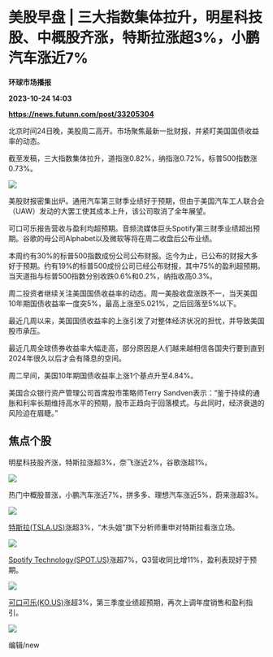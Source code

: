 # 美股早盘 | 三大指数集体拉升，明星科技股、中概股齐涨，特斯拉涨超3%，小鹏汽车涨近7%
**环球市场播报**

**2023-10-24 14:03**

**https://news.futunn.com/post/33205304**

北京时间24日晚，美股周二高开。市场聚焦最新一批财报，并紧盯美国国债收益率的动态。

截至发稿，三大指数集体拉升，道指涨0.82%，纳指涨0.72%，标普500指数涨0.73%。

![](https://postimg.futunn.com/16981547251422865247415.png)

美股财报密集出炉。通用汽车第三财季业绩好于预期，但由于美国汽车工人联合会（UAW）发动的大罢工使其成本上升，该公司取消了全年展望。

可口可乐报告营收与盈利均超预期。音频流媒体巨头Spotify第三财季业绩超出预期。谷歌的母公司Alphabet以及微软等将在周二收盘后公布业绩。

本周约有30%的标普500指数成份公司公布财报。迄今为止，已公布的财报大多好于预期。约有19%的标普500成份公司已经公布财报，其中75%的盈利超预期。当天道指与标普500指数分别收跌0.6%和0.2%，纳指收高0.3%。

周二投资者继续关注美国国债收益率的动态。周一美股收盘涨跌不一，当天美国10年期国债收益率一度突5%，最高上涨至5.021%，之后回落至5%以下。

最近几周以来，美国国债收益率的上涨引发了对整体经济状况的担忧，并导致美国股市承压。

最近几周全球债券收益率大幅走高，部分原因是人们越来越相信各国央行要到直到2024年很久以后才会有降息的空间。

周二早间，美国10年期国债收益率上涨1个基点升至4.84%。

美国合众银行资产管理公司首席股市策略师Terry Sandven表示：“鉴于持续的通胀和利率长期维持高水平的预期，股市正趋向于回落模式。与此同时，经济衰退的风险迫在眉睫。”

焦点个股
----

明星科技股齐涨，特斯拉涨超3%，奈飞涨近2%，谷歌涨超1%。

![](https://postimg.futunn.com/16981549450667960725663.png)

热门中概股普涨，小鹏汽车涨近7%，拼多多、理想汽车涨近5%，蔚来涨超3%。

![](https://postimg.futunn.com/16981548811347280597093.png)

[特斯拉(TSLA.US)](https://www.futunn.com/quote/stock?m=us&code=TSLA)涨超3%，“木头姐”旗下分析师重申对特斯拉看涨立场。

![](https://postimg.futunn.com/1698154865179246870895.png)

[Spotify Technology(SPOT.US)](https://www.futunn.com/quote/stock?m=us&code=SPOT)涨超7%，Q3营收同比增11%，盈利表现好于预期。

![](https://postimg.futunn.com/16981546791502512479076.png)

[可口可乐(KO.US)](https://www.futunn.com/quote/stock?m=us&code=KO)涨超3%，第三季度业绩超预期，再次上调年度销售和盈利指引。

![](https://postimg.futunn.com/16981546919834933694816.png)

编辑/new